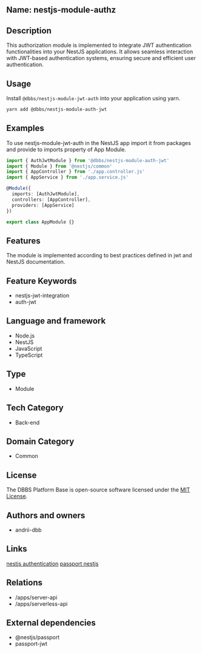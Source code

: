## Name: nestjs-module-authz

## Description

This authorization module is implemented to integrate JWT authentication functionalities into your NestJS applications. It allows seamless interaction with JWT-based authentication systems, ensuring secure and efficient user authentication.

## Usage

Install `@dbbs/nestjs-module-jwt-auth` into your application using yarn.

```bash
yarn add @dbbs/nestjs-module-auth-jwt
```

## Examples

To use nestjs-module-jwt-auth in the NestJS app import it from packages and provide to imports property of App Module.

```ts
import { AuthJwtModule } from '@dbbs/nestjs-module-auth-jwt'
import { Module } from '@nestjs/common'
import { AppController } from './app.controller.js'
import { AppService } from './app.service.js'

@Module({
  imports: [AuthJwtModule],
  controllers: [AppController],
  providers: [AppService]
})

export class AppModule {}
```

## Features

The module is implemented according to best practices defined in jwt and NestJS documentation.

## Feature Keywords

- nestjs-jwt-integration
- auth-jwt

## Language and framework

- Node.js
- NestJS
- JavaScript
- TypeScript

## Type

- Module

## Tech Category

- Back-end

## Domain Category

- Common

## License

The DBBS Platform Base is open-source software licensed under the [MIT License](LICENSE).

## Authors and owners

- andrii-dbb

## Links

[nestjs authentication](https://docs.nestjs.com/security/authentication)
[passport nestjs](https://docs.nestjs.com/recipes/passport)

## Relations

- /apps/server-api
- /apps/serverless-api

## External dependencies

- @nestjs/passport
- passport-jwt

